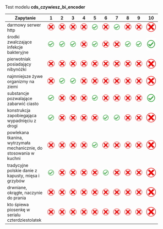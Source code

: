 Test modelu **cds_czywiesz_bi_encoder**

<!-- <img src=../docs/y.png height="30%">
<img src=../docs/x.png height="3%"> -->


| Zapytanie | 1 | 2 | 3 | 4 | 5 | 6 | 7 | 8 | 9 | 10 |
| -         | :-:      | :-:       | :-:       | :-:       | :-:       | :-:       | :-:       | :-:       | :-:       | :-:        |
| darmowy serwer http | <img src=../docs/x.png height="3%"> | <img src=../docs/x.png height="3%"> | <img src=../docs/x.png height="3%"> | <img src=../docs/x.png height="3%"> | <img src=../docs/y.png height="30%"> | <img src=../docs/x.png height="3%"> | <img src=../docs/y.png height="30%"> | <img src=../docs/x.png height="3%"> | <img src=../docs/x.png height="3%"> | <img src=../docs/x.png height="3%"> |
| środki zwalczające infekcje bakteryjne | <img src=../docs/y.png height="30%"> | <img src=../docs/y.png height="30%"> | <img src=../docs/y.png height="30%"> | <img src=../docs/x.png height="3%"> | <img src=../docs/y.png height="30%"> | <img src=../docs/x.png height="3%"> | <img src=../docs/x.png height="3%"> | <img src=../docs/y.png height="30%"> | <img src=../docs/y.png height="30%"> | <img src=../docs/y.png height="30%"> |
| pierwotniak posiadający nibynóżki | <img src=../docs/x.png height="3%">|<img src=../docs/x.png height="3%">|<img src=../docs/x.png height="3%">|<img src=../docs/x.png height="3%">|<img src=../docs/x.png height="3%">|<img src=../docs/x.png height="3%">|<img src=../docs/x.png height="3%">|<img src=../docs/x.png height="3%">|<img src=../docs/x.png height="3%">|<img src=../docs/x.png height="3%">|
| najmniejsze żywe organizmy na ziemi|<img src=../docs/x.png height="3%">|<img src=../docs/y.png height="30%">|<img src=../docs/y.png height="30%">|<img src=../docs/x.png height="3%">|<img src=../docs/x.png height="3%">|<img src=../docs/x.png height="3%">|<img src=../docs/x.png height="3%">|<img src=../docs/x.png height="3%">|<img src=../docs/x.png height="3%">|<img src=../docs/x.png height="3%">|
| substancje pozwalające zabarwić ciasto|<img src=../docs/y.png height="30%">|<img src=../docs/x.png height="3%">|<img src=../docs/x.png height="3%">|<img src=../docs/x.png height="3%">|<img src=../docs/y.png height="30%">|<img src=../docs/x.png height="3%">|<img src=../docs/x.png height="3%">|<img src=../docs/x.png height="3%">|<img src=../docs/x.png height="3%">|<img src=../docs/y.png height="30%">|
| konstrukcja zapobiegająca wypadnięciu z drogi |<img src=../docs/y.png height="30%">|<img src=../docs/x.png height="3%">|<img src=../docs/x.png height="3%">|<img src=../docs/x.png height="3%">|<img src=../docs/x.png height="3%">|<img src=../docs/y.png height="30%">|<img src=../docs/y.png height="30%">|<img src=../docs/x.png height="3%">|<img src=../docs/x.png height="3%">|<img src=../docs/x.png height="3%">|
| powlekana tkanina, wytrzymała mechanicznie, do stosowania w kuchni |<img src=../docs/x.png height="3%">|<img src=../docs/x.png height="3%">|<img src=../docs/x.png height="3%">|<img src=../docs/x.png height="3%">|<img src=../docs/y.png height="30%">|<img src=../docs/x.png height="3%">|<img src=../docs/x.png height="3%">|<img src=../docs/x.png height="3%">|<img src=../docs/x.png height="3%">|<img src=../docs/x.png height="3%">|
| tradycyjne polskie danie z kapusty, mięsa i grzybów |<img src=../docs/y.png height="30%">|<img src=../docs/x.png height="3%">|<img src=../docs/x.png height="3%">|<img src=../docs/x.png height="3%">|<img src=../docs/x.png height="3%">|<img src=../docs/y.png height="30%">|<img src=../docs/x.png height="3%">|<img src=../docs/x.png height="3%">|<img src=../docs/x.png height="3%">|<img src=../docs/x.png height="3%">|
| drwniane, okrągłe, naczynie do prania |<img src=../docs/x.png height="3%">|<img src=../docs/x.png height="3%">|<img src=../docs/x.png height="3%">|<img src=../docs/x.png height="3%">|<img src=../docs/x.png height="3%">|<img src=../docs/x.png height="3%">|<img src=../docs/x.png height="3%">|<img src=../docs/x.png height="3%">|<img src=../docs/x.png height="3%">|<img src=../docs/x.png height="3%">|
| kto śpiewa piosenkę w serialu czterdziestolatek |<img src=../docs/x.png height="3%">|<img src=../docs/x.png height="3%">|<img src=../docs/x.png height="3%">|<img src=../docs/x.png height="3%">|<img src=../docs/x.png height="3%">|<img src=../docs/x.png height="3%">|<img src=../docs/x.png height="3%">|<img src=../docs/x.png height="3%">|<img src=../docs/x.png height="3%">|<img src=../docs/x.png height="3%">|
